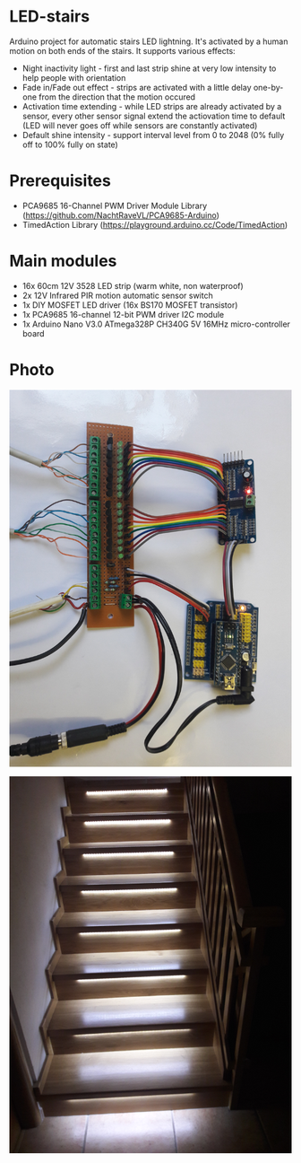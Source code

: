 # LED-stairs
Arduino project for automatic stairs LED lightning. It's activated by a human motion on both ends of the stairs. It supports various effects:
* Night inactivity light - first and last strip shine at very low intensity to help people with orientation
* Fade in/Fade out effect - strips are activated with a little delay one-by-one from the direction that the motion occured
* Activation time extending - while LED strips are already activated by a sensor, every other sensor signal extend the actiovation time to default (LED will never goes off while sensors are constantly activated)
* Default shine intensity - support interval level from 0 to 2048 (0% fully off to 100% fully on state)

# Prerequisites
* PCA9685 16-Channel PWM Driver Module Library (https://github.com/NachtRaveVL/PCA9685-Arduino)
* TimedAction Library (https://playground.arduino.cc/Code/TimedAction)

# Main modules
* 16x 60cm 12V 3528 LED strip (warm white, non waterproof)
* 2x 12V Infrared PIR motion automatic sensor switch
* 1x DIY MOSFET LED driver (16x BS170 MOSFET transistor)
* 1x PCA9685 16-channel 12-bit PWM driver I2C module
* 1x Arduino Nano V3.0 ATmega328P CH340G 5V 16MHz micro-controller board

# Photo
![Main modules together](https://github.com/dukeczech/LED-stairs/blob/master/20171013_171300.jpg)

![LED stairs](https://github.com/dukeczech/LED-stairs/blob/master/20171013_171417.jpg)
